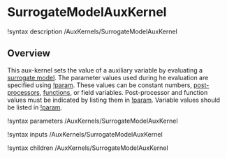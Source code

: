 # SurrogateModelAuxKernel

!syntax description /AuxKernels/SurrogateModelAuxKernel

## Overview

This aux-kernel sets the value of a auxiliary variable by evaluating a [surrogate model](Surrogates/index.md). The parameter values used during he evaluation are specified using [!param](/AuxKernels/SurrogateModelAuxKernel/parameters). These values can be constant numbers, [post-processors](Postprocessors/index.md), [functions](Functions/index.md), or field variables. Post-processor and function values must be indicated by listing them in [!param](/AuxKernels/SurrogateModelAuxKernel/scalar_parameters). Variable values should be listed in [!param](/AuxKernels/SurrogateModelAuxKernel/coupled_variables).

!syntax parameters /AuxKernels/SurrogateModelAuxKernel

!syntax inputs /AuxKernels/SurrogateModelAuxKernel

!syntax children /AuxKernels/SurrogateModelAuxKernel
